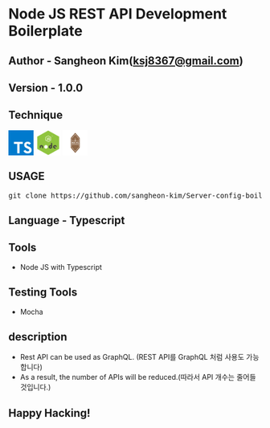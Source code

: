 # Node JS REST API Development Boilerplate

## Author - Sangheon Kim(ksj8367@gmail.com)

## Version - 1.0.0

## Technique

<div style="display:flex">
  <img src="./assets/readMeImage/ts.png"  width="50" height="50">&nbsp;
  <img src="./assets/readMeImage/node.png"  width="50" height="50">&nbsp;
  <img src="./assets/readMeImage/mocha.png" width="50" height="50">&nbsp;
</div>

## USAGE

<pre>git clone https://github.com/sangheon-kim/Server-config-boilerplate.git</pre>

## Language - Typescript

## Tools

- Node JS with Typescript

## Testing Tools

- Mocha

## description

- Rest API can be used as GraphQL. (REST API를 GraphQL 처럼 사용도 가능합니다)
- As a result, the number of APIs will be reduced.(따라서 API 개수는 줄어들 것입니다.)

## Happy Hacking!

